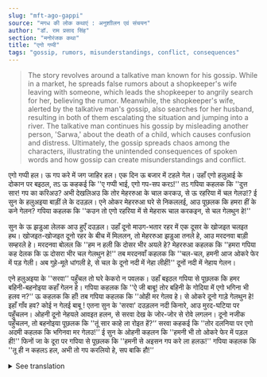 ```yaml
---
slug: "mft-ago-gappi"
source: "मगध की लोक कथाएं : अनुशाीलन एवं संचयन"
author: "डॉ. राम प्रसाद सिंह"
section: "मनोरंजक कथा"
title: "एगो गप्पी"
tags: "gossip, rumors, misunderstandings, conflict, consequences"
---
```

<blockquote>
The story revolves around a talkative man known for his gossip. While in a market, he spreads false rumors about a shopkeeper's wife leaving with someone, which leads the shopkeeper to angrily search for her, believing the rumor. Meanwhile, the shopkeeper's wife, alerted by the talkative man's gossip, also searches for her husband, resulting in both of them escalating the situation and jumping into a river. The talkative man continues his gossip by misleading another person, 'Sarwa,' about the death of a child, which causes confusion and distress. Ultimately, the gossip spreads chaos among the characters, illustrating the unintended consequences of spoken words and how gossip can create misunderstandings and conflict.
</blockquote>

एगो गप्पी हल। ऊ गप करे में जग जाहिर हल। एक दिन ऊ बजार में टहले गेल। उहाँ एगो हलुआई के दोकान पर बइठल, तऽ ऊ कहकई कि ''ए गप्पी भाई, एगो गप-सप करऽ!'' तऽ गपिया कहलक कि ''दुत्त सार! गप का करिअउ? अभी देखलिअउ कि तोर मेहररुआ के चाल करकउ, से ऊ रहरिया में चल गेलउ!? ई सुन के हलुअइया बाड़ीं ले के दउड़ल। एने ओकर मेहररुआ घरे से निकललई, आउ पूछलक कि हमरा हीं के कने गेलन? गपिया कहलक कि ''कउन तो एगो रहरिया में से मेहरारू चाल करकइन, से चल गेलथुन हे!'' 

सुन के ऊ झडुआ लेलक आउ हुएँ दउड़ल। उहाँ दूनो माउग-भतार रहर में एक दूसर के खोजइत चलइत हथ। खोजइत-खोजइत दूनो रहर के बीच में मिललन, तो मेहररुआ झडुआ तनले हे, आउ मरदनवा बाड़ी सम्हरले हे। मरदनवा बोलल कि ''हम न हली कि दोसर भीर अयले हे? मेहररुआ कहलक कि ''हमरा गपिया कह देलक कि ऊ दोसरा भीर चल गेलथुन हे!'' तब मरदनवाँ कहलक कि ''चल-चल, हमनी आज ओकरे फेर में पड़ गेली। अब गुहे-मूते धांगली हे, से चल के दूनो नदी में नेहा लीहीं!'' दूनों नदी में नेहाय गेलन। 

एने हलुअइया के ''सरवा'' पहुँचल तो घरे केकरो न पवलक। उहाँ बइठल गपिया से पूछलक कि हमर बहिनी-बहनोइया कहाँ गेलन हे। गपिया कहलक कि ''ऐ जी बाबू! तोर बहिनी के गोदिया में एगो भगिना भी हलव न?'’ ऊ कहलक कि हाँ! तब गपिया कहलक कि ''ओही मर गेलव हे। से ओकरे दूनो गाड़े गेलथुन हे! इहाँ गाँव हव? कोई न गेलई बाबू ! एतना सुन के 'सरवा' दउड़लन नदी किनारे, आउ मुरद-घटिया पर पहुँचलन। ओहनी दूनो नेहयले आवइत हलन, से सरवा देख के जोर-जोर से रोवे लगलन। दूनो नजीक पहुँचलन, तो बहनोइया पूछलक कि ''तूं सार काहे ला रोइत हें?'’  सरवा कहकई कि ''तोर दलनिया पर एगो अदमी कहलक कि भगिनवा मर गेलउ!'’ ई सुन के ओहनी कहलन कि ''हमनी भी तो ओकरे फेर में पड़ल ही!'' फिनों जा के दूरा पर गपिया से पूछलक कि ''हमनी से अइसन गप करे ला हलऊ!'' गपिया कहलक कि ''तू ही न कहलऽ हल, अभी तो गप करलियो हे, सप बाकि हौ!'’ 

<details>
<summary>See translation</summary>

There was a talkative person. He was famous for his gossiping. One day, he went for a walk in the market. He sat at a sweet shop there, and the shopkeeper said, "Hey, talkative brother, share a gossip!" The talkative guy replied, "What kind of gossip? Haven't you seen that your wife just left with someone?!" Hearing this, the sweet shopkeeper ran away. Meanwhile, his wife had just come out of the house and asked where he went. The talkative guy said, "Your wife just left with someone!"

Upon hearing this, he got angry and ran away. Both a husband and wife were looking for each other in the street. While searching, they met in between, with the wife carrying a stick and the husband with a weapon. The husband asked, "Did I not tell you that another gathering has arrived?" The wife replied, "My talkative friend told me that another gathering has gone with him!" Then the husband said, "Come on, we've fallen into the trap today. Now that we've both gotten into such a mess, let's get into the river!" They both jumped into the river.

Meanwhile, the talkative guy reached "Sarwa" (a common term used) and found no one at home. He asked the talkative friend sitting there where his sister-in-law had gone. The talkative guy replied, "Hey, sir! Didn't your sister also have a child?" He said yes. Then the talkative guy remarked, "Well, that one has died. So they both have gone to bury him! Is there anybody in the village? No one seems to be around, sir!" Hearing this, 'Sarwa' ran to the riverbank and reached the place of the dead. The two who had been washing themselves started to cry loudly seeing 'Sarwa'. When they got closer, the sister-in-law asked, "Why are you crying, brother?" 'Sarwa' replied, "Someone said that your child has died!" Hearing this, they said, "We too have gotten into that!" Then, he went back to inquire from the gossiping friend, "Why did you say something like that to us?" The talkative guy answered, "But did you not say it first? I just echoed your gossip; the rest is up to you!"
</details>